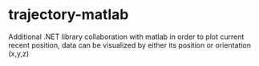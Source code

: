 # trajectory-matlab
Additional .NET library collaboration with matlab in order to plot current recent position, data can be visualized by either its position or orientation (x,y,z)
